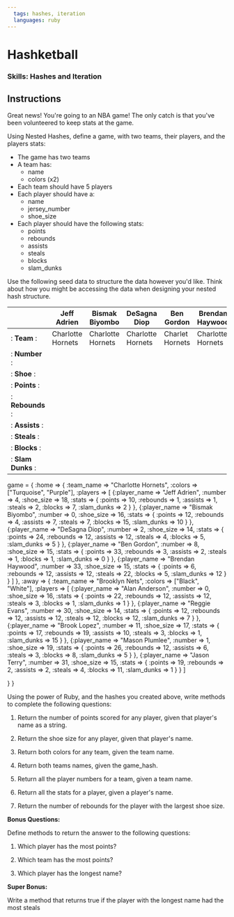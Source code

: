 ```yaml
---
  tags: hashes, iteration
  languages: ruby
---
```


# Hashketball

### Skills: Hashes and Iteration

## Instructions

Great news! You're going to an NBA game! The only catch is that you've been volunteered to keep stats at the game.

Using Nested Hashes, define a game, with two teams, their players, and the players stats:

* The game has two teams
* A team has:
  * name
  * colors (x2)
* Each team should have 5 players
* Each player should have a:
  * name
  * jersey_number
  * shoe_size
* Each player should have the following stats:
  * points
  * rebounds
  * assists
  * steals
  * blocks
  * slam_dunks

Use the following seed data to structure the data however you'd like. Think about how you might be accessing the data when designing your nested hash structure.

|                  | Jeff Adrien       | Bismak Biyombo    | DeSagna Diop      | Ben Gordon      | Brendan Haywood   | Alan Anderson | Reggie Evans | Brook Lopez  | Mason Plumlee | Jason Terry   |
|------------------|-------------------|-------------------|-------------------|-----------------|-------------------|---------------|--------------|--------------|---------------|---------------|
|: **Team**       :| Charlotte Hornets | Charlotte Hornets | Charlotte Hornets | Charlet Hornets | Charlotte Hornets | Brooklyn Nets | Brooklyn Nets| Brooklyn Nets| Brooklyn Nets | Brooklyn Nets |
|: **Number**     :|
|: **Shoe**       :|
|: **Points**     :|
|: **Rebounds**   :| 
|: **Assists**    :|
|: **Steals**     :|
|: **Blocks**     :|
|: **Slam Dunks** :|

game = {
  :home => { :team_name => "Charlotte Hornets",
             :colors => ["Turquoise", "Purple"],
             :players => [
               {:player_name => "Jeff Adrien",
                :number => 4,
                :shoe_size => 18,
                :stats => {
                  :points => 10,
                  :rebounds => 1,
                  :assists => 1,
                  :steals => 2,
                  :blocks => 7,
                  :slam_dunks => 2
                 }
                },
               {:player_name => "Bismak Biyombo",
                :number => 0,
                :shoe_size => 16,
                :stats => {
                  :points => 12,
                  :rebounds => 4,
                  :assists => 7,
                  :steals => 7,
                  :blocks => 15,
                  :slam_dunks => 10
                  }
                },
               {:player_name => "DeSagna Diop",
                :number => 2,
                :shoe_size => 14,
                :stats => {
                  :points => 24,
                  :rebounds => 12,
                  :assists => 12,
                  :steals => 4,
                  :blocks => 5,
                  :slam_dunks => 5
                  }
                },
               {:player_name => "Ben Gordon",
                :number => 8,
                :shoe_size => 15,
                :stats => {
                  :points => 33,
                  :rebounds => 3,
                  :assists => 2,
                  :steals => 1,
                  :blocks => 1,
                  :slam_dunks => 0
                  }
                },
               {:player_name => "Brendan Haywood",
                :number => 33,
                :shoe_size => 15,
                :stats => {
                  :points => 6,
                  :rebounds => 12,
                  :assists => 12,
                  :steals => 22,
                  :blocks => 5,
                  :slam_dunks => 12
                  }
                }
              ]
          },
  :away => { :team_name => "Brooklyn Nets",
             :colors => ["Black", "White"],
             :players => [
               {:player_name => "Alan Anderson",
                :number => 0,
                :shoe_size => 16,
                :stats => {
                  :points => 22,
                  :rebounds => 12,
                  :assists => 12,
                  :steals => 3,
                  :blocks => 1,
                  :slam_dunks => 1
                  }
                },
               {:player_name => "Reggie Evans",
                :number => 30,
                :shoe_size => 14,
                :stats => {
                  :points => 12,
                  :rebounds => 12,
                  :assists => 12,
                  :steals => 12,
                  :blocks => 12,
                  :slam_dunks => 7
                  }
                },
               {:player_name => "Brook Lopez",
                :number => 11,
                :shoe_size => 17,
                :stats => {
                  :points => 17,
                  :rebounds => 19,
                  :assists => 10,
                  :steals => 3,
                  :blocks => 1,
                  :slam_dunks => 15
                  }
                },
               {:player_name => "Mason Plumlee",
                :number => 1,
                :shoe_size => 19,
                :stats => {
                  :points => 26,
                  :rebounds => 12,
                  :assists => 6,
                  :steals => 3,
                  :blocks => 8,
                  :slam_dunks => 5
                  }
                },
               {:player_name => "Jason Terry",
                :number => 31,
                :shoe_size => 15,
                :stats => {
                  :points => 19,
                  :rebounds => 2,
                  :assists => 2,
                  :steals => 4,
                  :blocks => 11,
                  :slam_dunks => 1
                  }
                }
               ]
  
  }
}

Using the power of Ruby, and the hashes you created above, write methods to complete the following questions:

1. Return the number of points scored for any player, given that player's name as a string.

2. Return the shoe size for any player, given that player's name.

3. Return both colors for any team, given the team name.

4. Return both teams names, given the game_hash.

5. Return all the player numbers for a team, given a team name.

6. Return all the stats for a player, given a player's name.

7. Return the number of rebounds for the player with the largest shoe size.

**Bonus Questions:**

Define methods to return the answer to the following questions:

1. Which player has the most points?

2. Which team has the most points?

3. Which player has the longest name?

**Super Bonus:**

Write a method that returns true if the player with the longest name had the most steals